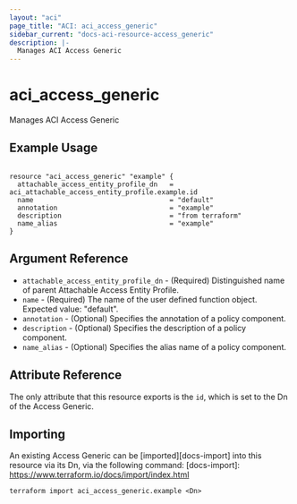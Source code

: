 ```yaml
---
layout: "aci"
page_title: "ACI: aci_access_generic"
sidebar_current: "docs-aci-resource-access_generic"
description: |-
  Manages ACI Access Generic
---
```


# aci_access_generic

Manages ACI Access Generic

## Example Usage

```hcl

resource "aci_access_generic" "example" {
  attachable_access_entity_profile_dn   = aci_attachable_access_entity_profile.example.id
  name                                  = "default"
  annotation                            = "example"
  description                           = "from terraform"
  name_alias                            = "example"
}

```

## Argument Reference

- `attachable_access_entity_profile_dn` - (Required) Distinguished name of parent Attachable Access Entity Profile.
- `name` - (Required) The name of the user defined function object. Expected value: "default".
- `annotation` - (Optional) Specifies the annotation of a policy component.
- `description` - (Optional) Specifies the description of a policy component.
- `name_alias` - (Optional) Specifies the alias name of a policy component.

## Attribute Reference

The only attribute that this resource exports is the `id`, which is set to the
Dn of the Access Generic.

## Importing

An existing Access Generic can be [imported][docs-import] into this resource via its Dn, via the following command:
[docs-import]: https://www.terraform.io/docs/import/index.html

```
terraform import aci_access_generic.example <Dn>
```
